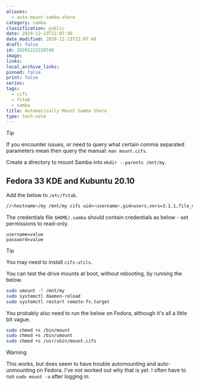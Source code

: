 ```yaml
---
aliases:
  - auto-mount-samba-share
category: samba
classification: public
date: 2020-12-23T22:07:40
date_modified: 2020-12-23T22:07:40
draft: false
id: 20201223220740
image: 
links: 
local_archive_links: 
pinned: false
print: false
series: 
tags:
  - cifs
  - fstab
  - samba
title: Automatically Mount Samba Share
type: tech-note
---
```


> [!tip]
>	If you encounter issues, or need to query what certain comma separated parameters mean then query the manual: `man mount.cifs`.

Create a directory to mount Samba into `mkdir --parents /mnt/my`.

## Fedora 33 KDE and Kubuntu 20.10

Add the below to `/etc/fstab`.

```sh
//<hostname>/my /mnt/my cifs uid=<username>,gid=users,vers=3.1.1,file_mode=0664,dir_mode=0775,x-systemd.automount,noperm,credentials=/home/<username>/.samba,user 0 0
```

The credentials file `$HOME/.samba` should contain credentials as below - set permissions to read-only.

```text
username=value
password=value
```

> [!tip]
> You may need to install `cifs-utils`.

You can test the drive mounts at boot, without rebooting, by running the below.

```sh
sudo umount -f /mnt/my
sudo systemctl daemon-reload
sudo systemctl restart remote-fs.target
```

You probably also need to run the below on Fedora, although it's all a little bit vague.

```sh
sudo chmod +s /bin/mount
sudo chmod +s /bin/umount
sudo chmod +s /usr/sbin/mount.cifs
```

> [!warning]
> This works, but does seem to have trouble automounting and auto-unmounting on Fedora. I've not worked out why that is yet. I often have to run `sudo mount -a` after logging in.